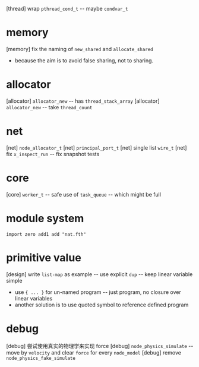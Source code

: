 [thread] wrap `pthread_cond_t` -- maybe `condvar_t`

# memory

[memory] fix the naming of `new_shared` and `allocate_shared`

- because the aim is to avoid false sharing, not to sharing.

# allocator

[allocator] `allocator_new` -- has `thread_stack_array`
[allocator] `allocator_new` -- take `thread_count`

# net

[net] `node_allocator_t`
[net] `principal_port_t`
[net] single list `wire_t`
[net] fix `x_inspect_run` -- fix snapshot tests

# core

[core] `worker_t` -- safe use of `task_queue` -- which might be full

# module system

```
import zero add1 add "nat.fth"
```

# primitive value

[design] write `list-map` as example -- use explicit `dup` -- keep linear variable simple

- use `{ ... }` for un-named program -- just program, no closure over linear variables
- another solution is to use quoted symbol to reference defined program

# debug

[debug] 尝试使用真实的物理学来实现 force
[debug] `node_physics_simulate` -- move by `velocity` and clear `force` for every `node_model`
[debug] remove `node_physics_fake_simulate`
